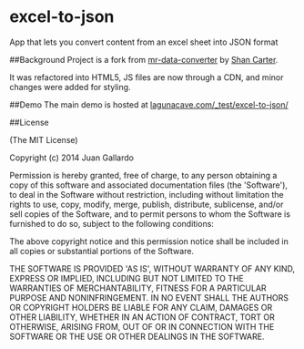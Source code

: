 excel-to-json
=============

App that lets you convert content from an excel sheet into JSON format

##Background 
Project is a fork from [mr-data-converter](https://github.com/shancarter/mr-data-converter) by [Shan Carter](https://github.com/shancarter). 

It was refactored into HTML5, JS files are now through a CDN, and minor changes were added for styling.

##Demo
The main demo is hosted at [lagunacave.com/_test/excel-to-json/](http://lagunacave.com/_test/excel-to-json/)

##License

(The MIT License)

Copyright (c) 2014 Juan Gallardo

Permission is hereby granted, free of charge, to any person obtaining
a copy of this software and associated documentation files (the
'Software'), to deal in the Software without restriction, including
without limitation the rights to use, copy, modify, merge, publish,
distribute, sublicense, and/or sell copies of the Software, and to
permit persons to whom the Software is furnished to do so, subject to
the following conditions:

The above copyright notice and this permission notice shall be
included in all copies or substantial portions of the Software.

THE SOFTWARE IS PROVIDED 'AS IS', WITHOUT WARRANTY OF ANY KIND,
EXPRESS OR IMPLIED, INCLUDING BUT NOT LIMITED TO THE WARRANTIES OF
MERCHANTABILITY, FITNESS FOR A PARTICULAR PURPOSE AND NONINFRINGEMENT.
IN NO EVENT SHALL THE AUTHORS OR COPYRIGHT HOLDERS BE LIABLE FOR ANY
CLAIM, DAMAGES OR OTHER LIABILITY, WHETHER IN AN ACTION OF CONTRACT,
TORT OR OTHERWISE, ARISING FROM, OUT OF OR IN CONNECTION WITH THE
SOFTWARE OR THE USE OR OTHER DEALINGS IN THE SOFTWARE.
